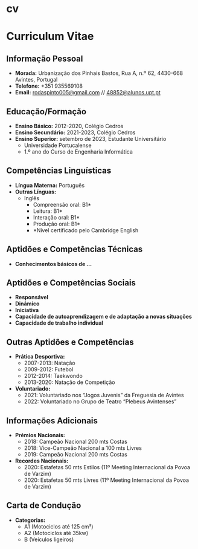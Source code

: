 # cv

# Curriculum Vitae

## Informação Pessoal

- **Morada:** Urbanização dos Pinhais Bastos, Rua A, n.º 62, 4430-668 Avintes, Portugal
- **Telefone:** +351 935569108
- **Email:** rodaspinto005@gmail.com // 48852@alunos.upt.pt

## Educação/Formação

- **Ensino Básico:** 2012-2020, Colégio Cedros
- **Ensino Secundário:** 2021-2023, Colégio Cedros
- **Ensino Superior:** setembro de 2023, Estudante Universitário
  - Universidade Portucalense
  - 1.º ano do Curso de Engenharia Informática

## Competências Linguísticas

- **Língua Materna:** Português
- **Outras Línguas:**
  - Inglês
    - Compreensão oral: B1*
    - Leitura: B1*
    - Interação oral: B1*
    - Produção oral: B1*
    - *Nível certificado pelo Cambridge English

## Aptidões e Competências Técnicas

- **Conhecimentos básicos de ...**

## Aptidões e Competências Sociais

- **Responsável**
- **Dinâmico**
- **Iniciativa**
- **Capacidade de autoaprendizagem e de adaptação a novas situações**
- **Capacidade de trabalho individual**

## Outras Aptidões e Competências

- **Prática Desportiva:**
  - 2007-2013: Natação
  - 2009-2012: Futebol
  - 2012-2014: Taekwondo
  - 2013-2020: Natação de Competição
- **Voluntariado:**
  - 2021: Voluntariado nos “Jogos Juvenis” da Freguesia de Avintes
  - 2022: Voluntariado no Grupo de Teatro “Plebeus Avintenses”

## Informações Adicionais

- **Prémios Nacionais:**
  - 2018: Campeão Nacional 200 mts Costas
  - 2018: Vice-Campeão Nacional a 100 mts Livres
  - 2019: Campeão Nacional 200 mts Costas
- **Recordes Nacionais:**
  - 2020: Estafetas 50 mts Estilos (11º Meeting Internacional da Povoa de Varzim)
  - 2020: Estafetas 50 mts Livres (11º Meeting Internacional da Povoa de Varzim)

## Carta de Condução

- **Categorias:**
  - A1 (Motociclos até 125 cm³)
  - A2 (Motociclos até 35kw)
  - B (Veículos ligeiros)
